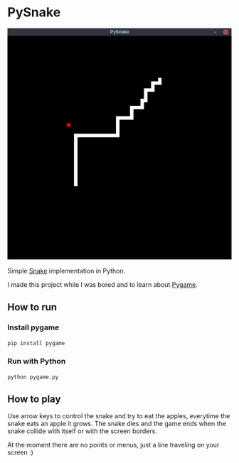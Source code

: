 # PySnake

![screenshot](screenshot.png?raw=true)

Simple [Snake](https://en.wikipedia.org/wiki/Snake_(video_game_genre)) implementation in Python.

I made this project while I was bored and to learn about [Pygame](https://www.pygame.org/).

## How to run

### Install pygame
`pip install pygame`

### Run with Python
`python pygame.py`


## How to play

Use arrow keys to control the snake and try to eat the apples, everytime the snake eats an apple it grows.
The snake dies and the game ends when the snake collide with itself or with the screen borders.

At the moment there are no points or menus, just a line traveling on your screen :)
